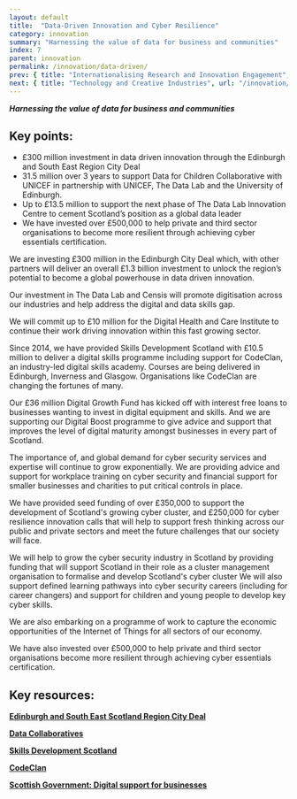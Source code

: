 ```yaml
---
layout: default
title:  "Data-Driven Innovation and Cyber Resilience"
category: innovation
summary: "Harnessing the value of data for business and communities"
index: 7
parent: innovation
permalink: /innovation/data-driven/
prev: { title: "Internationalising Research and Innovation Engagement", url: "/innovation/internationalising-research/" }
next: { title: "Technology and Creative Industries", url: "/innovation/technology-creative-industries/" }
---
```

***Harnessing the value of data for business and communities***

## Key points:

* £300 million investment in data driven innovation through the Edinburgh and South East Region City Deal
* 31.5 million over 3 years to support Data for Children Collaborative with UNICEF in partnership with UNICEF, The Data Lab and the University of Edinburgh.
* Up to £13.5 million to support the next phase of The Data Lab Innovation Centre to cement Scotland’s position as a global data leader
* We have invested over £500,000 to help private and third sector organisations to become more resilient through achieving cyber essentials certification.

We are investing £300 million in the Edinburgh City Deal which, with other partners will deliver an overall £1.3 billion investment to unlock the region’s potential to become a global powerhouse in data driven innovation.  

Our investment in The Data Lab and Censis will promote digitisation across our industries and help address the digital and data skills gap.  

We will commit up to £10 million for the Digital Health and Care Institute to continue their work driving innovation within this fast growing sector.  

Since 2014, we have provided Skills Development Scotland with £10.5 million to deliver a digital skills programme including support for CodeClan, an industry-led digital skills academy.  Courses are being delivered in Edinburgh, Inverness and Glasgow.  Organisations like CodeClan are changing the fortunes of many.  

Our £36 million Digital Growth Fund has kicked off with interest free loans to businesses wanting to invest in digital equipment and skills. And we are supporting our Digital Boost programme to give advice and support that improves the level of digital maturity amongst businesses in every part of Scotland.  

The importance of, and global demand for cyber security services and expertise will continue to grow exponentially.  We are providing advice and support for workplace training on cyber security and financial support for smaller businesses and charities to put critical controls in place.  

We have provided seed funding of over £350,000 to support the development of Scotland's growing cyber cluster, and £250,000 for cyber resilience innovation calls that will help to support fresh thinking across our public and private sectors and meet the future challenges that our society will face.  

We will help to grow the cyber security industry in Scotland by providing funding that will support Scotland in their role as a cluster management organisation to formalise and develop Scotland's cyber cluster We will also support defined learning pathways into cyber security careers (including for career changers) and support for children and young people to develop key cyber skills.  

We are also embarking on a programme of work to capture the economic opportunities of the Internet of Things for all sectors of our economy.  

We have also invested over £500,000 to help private and third sector organisations become more resilient through achieving cyber essentials certification.  

## Key resources:

**[Edinburgh and South East Scotland Region City Deal](http://www.acceleratinggrowth.org.uk/)**

**[Data Collaboratives](http://datacollaboratives.org/)**

**[Skills Development Scotland](https://www.skillsdevelopmentscotland.co.uk/)**

**[CodeClan](https://codeclan.com/)**

**[Scottish Government: Digital support for businesses](https://www.gov.scot/policies/digital/digital-support-for-businesses/)**
